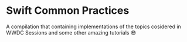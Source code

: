 # Swift Common Practices
A compilation that containing implementations of the topics cosidered in WWDC Sessions and some other amazing tutorials :sunglasses:
